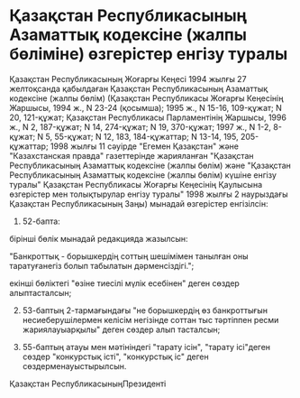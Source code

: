 # Қазақстан Республикасының Азаматтық кодексiне (жалпы бөлiмiне) өзгерiстер енгiзу туралы

Қазақстан Республикасының Жоғарғы Кеңесi 1994 жылғы 27 желтоқсанда қабылдаған Қазақстан Республикасының Азаматтық кодексiне (жалпы бөлiм) (Қазақстан Республикасы Жоғарғы Кеңесiнiң Жаршысы, 1994 ж., N 23-24 (қосымша); 1995 ж., N 15-16, 109-құжат; N 20, 121-құжат; Қазақстан Республикасы Парламентiнiң Жаршысы, 1996 ж., N 2, 187-құжат; N 14, 274-құжат; N 19, 370-құжат; 1997 ж., N 1-2, 8-құжат; N 5, 55-құжат; N 12, 183, 184-құжаттар; N 13-14, 195, 205-құжаттар; 1998 жылғы 11 сәуiрде "Егемен Қазақстан" және "Казахстанская правда" газеттерiнде жарияланған "Қазақстан Республикасының Азаматтық кодексiне (жалпы бөлiм) және "Қазақстан Республикасының Азаматтық кодексiне (жалпы бөлiм) күшiне енгiзу туралы" Қазақстан Республикасы Жоғарғы Кеңесiнiң Қаулысына өзгерiстер мен толықтырулар енгiзу туралы" 1998 жылғы 2 наурыздағы Қазақстан Республикасының Заңы) мынадай өзгерiстер енгiзiлсiн:

1) 52-бапта:

бiрiншi бөлiк мынадай редакцияда жазылсын:

"Банкроттық - борышкердiң соттың шешiмiмен танылған оны таратуғанегiз болып табылатын дәрменсiздiгi.";

екiншi бөлiктегi "өзiне тиесiлi мүлiк есебiнен" деген сөздер алыптасталсын;

2) 53-баптың 2-тармағындағы "не борышкердiң өз банкроттығын несиеберушiлермен келiсiм негiзiнде соттан тыс тәртiппен ресми жариялауыарқылы" деген сөздер алып тасталсын;

3) 55-баптың атауы мен мәтiнiндегi "тарату iсiн", "тарату iсi"деген сөздер "конкурстық iстi", "конкурстық iс" деген сөздерменауыстырылсын.

Қазақстан РеспубликасыныңПрезидентi

